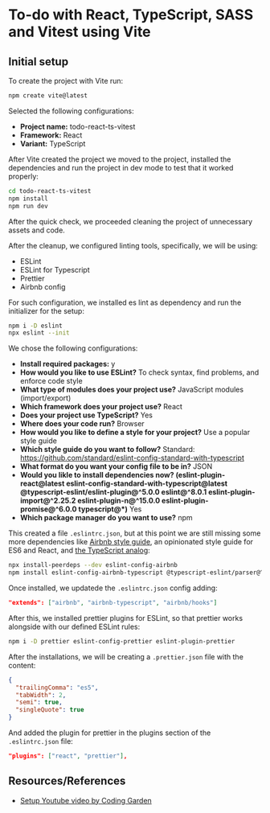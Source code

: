 # To-do with React, TypeScript, SASS and Vitest using Vite

## Initial setup

To create the project with Vite run:

```bash
npm create vite@latest
```

Selected the following configurations:

- **Project name:** todo-react-ts-vitest
- **Framework:** React
- **Variant:** TypeScript

After Vite created the project we moved to the project, installed the dependencies and run the project in dev mode to test that it worked properly:

```bash
cd todo-react-ts-vitest
npm install
npm run dev
```

After the quick check, we proceeded cleaning the project of unnecessary assets and code.

After the cleanup, we configured linting tools, specifically, we will be using:

- ESLint
- ESLint for Typescript
- Prettier
- Airbnb config

For such configuration, we installed es lint as dependency and run the initializer for the setup:

```bash
npm i -D eslint
npx eslint --init
```

We chose the following configurations:

- **Install required packages:** y
- **How would you like to use ESLint?** To check syntax, find problems, and enforce code style
- **What type of modules does your project use?** JavaScript modules (import/export)
- **Which framework does your project use?** React
- **Does your project use TypeScript?** Yes
- **Where does your code run?** Browser
- **How would you like to define a style for your project?** Use a popular style guide
- **Which style guide do you want to follow?** Standard: https://github.com/standard/eslint-config-standard-with-typescript
- **What format do you want your config file to be in?** JSON
- **Would you likle to install dependencies now? (eslint-plugin-react@latest eslint-config-standard-with-typescript@latest @typescript-eslint/eslint-plugin@^5.0.0 eslint@^8.0.1 eslint-plugin-import@^2.25.2 eslint-plugin-n@^15.0.0 eslint-plugin-promise@^6.0.0 typescript@\*)** Yes
- **Which package manager do you want to use?** npm

This created a file `.eslintrc.json`, but at this point we are still missing some more dependencies like [Airbnb style guide](https://www.npmjs.com/package/eslint-config-airbnb), an opinionated style guide for ES6 and React, and [the TypeScript analog](https://www.npmjs.com/package/eslint-config-airbnb-typescript):

```bash
npx install-peerdeps --dev eslint-config-airbnb
npm install eslint-config-airbnb-typescript @typescript-eslint/parser@^5.0.0 --save-dev
```

Once installed, we updatede the `.eslintrc.json` config adding:

```json
"extends": ["airbnb", "airbnb-typescript", "airbnb/hooks"]
```

After this, we installed prettier plugins for ESLint, so that prettier works alongside with our defined ESLint rules:

```bash
npm i -D prettier eslint-config-prettier eslint-plugin-prettier
```

After the installations, we will be creating a `.prettier.json` file with the content:

```json
{
  "trailingComma": "es5",
  "tabWidth": 2,
  "semi": true,
  "singleQuote": true
}
```

And added the plugin for prettier in the plugins section of the `.eslintrc.json` file:

```json
"plugins": ["react", "prettier"],
```

## Resources/References

- [Setup Youtube video by Coding Garden](https://www.youtube.com/watch?app=desktop&v=cchqeWY0Nak)
